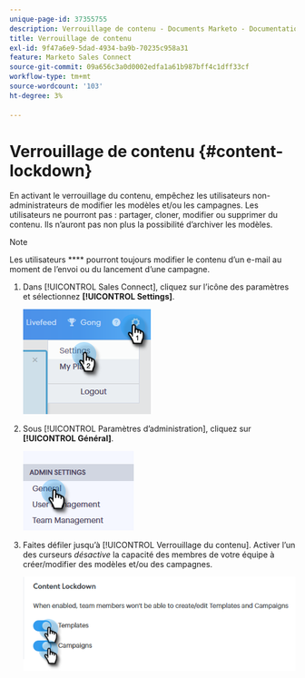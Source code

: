 ```yaml
---
unique-page-id: 37355755
description: Verrouillage de contenu - Documents Marketo - Documentation du produit
title: Verrouillage de contenu
exl-id: 9f47a6e9-5dad-4934-ba9b-70235c958a31
feature: Marketo Sales Connect
source-git-commit: 09a656c3a0d0002edfa1a61b987bff4c1dff33cf
workflow-type: tm+mt
source-wordcount: '103'
ht-degree: 3%

---
```


# Verrouillage de contenu {#content-lockdown}

En activant le verrouillage du contenu, empêchez les utilisateurs non-administrateurs de modifier les modèles et/ou les campagnes. Les utilisateurs ne pourront pas : partager, cloner, modifier ou supprimer du contenu. Ils n’auront pas non plus la possibilité d’archiver les modèles.

>[!NOTE]
>
>Les utilisateurs **** pourront toujours modifier le contenu d’un e-mail au moment de l’envoi ou du lancement d’une campagne.

1. Dans [!UICONTROL Sales Connect], cliquez sur l’icône des paramètres et sélectionnez **[!UICONTROL Settings]**.

   ![](assets/one-4.png)

1. Sous [!UICONTROL Paramètres d’administration], cliquez sur **[!UICONTROL Général]**.

   ![](assets/two-4.png)

1. Faites défiler jusqu’à [!UICONTROL Verrouillage du contenu]. Activer l’un des curseurs _désactive_ la capacité des membres de votre équipe à créer/modifier des modèles et/ou des campagnes.

   ![](assets/three-4.png)
